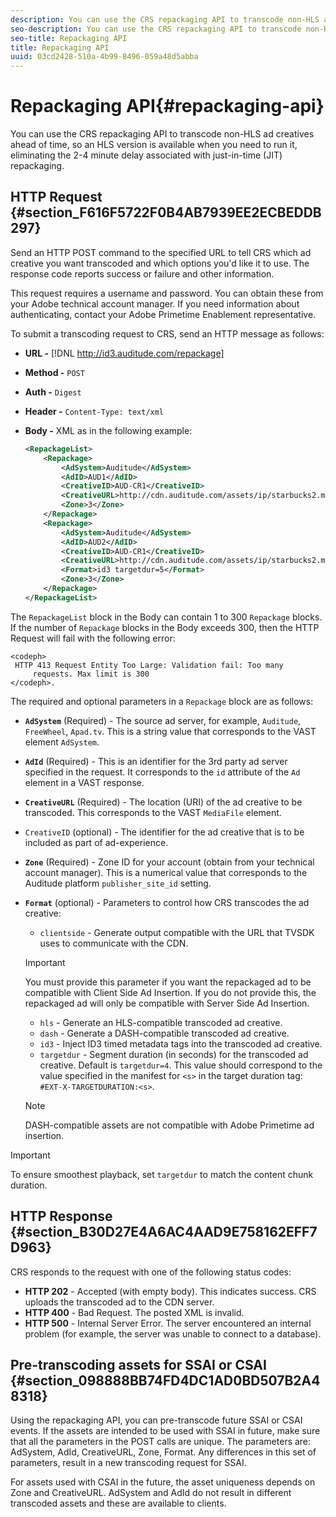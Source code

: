 ```yaml
---
description: You can use the CRS repackaging API to transcode non-HLS ad creatives ahead of time, so an HLS version is available when you need to run it, eliminating the 2-4 minute delay associated with just-in-time (JIT) repackaging.
seo-description: You can use the CRS repackaging API to transcode non-HLS ad creatives ahead of time, so an HLS version is available when you need to run it, eliminating the 2-4 minute delay associated with just-in-time (JIT) repackaging.
seo-title: Repackaging API
title: Repackaging API
uuid: 03cd2428-510a-4b99-8496-059a48d5abba
---
```


# Repackaging API{#repackaging-api}

You can use the CRS repackaging API to transcode non-HLS ad creatives ahead of time, so an HLS version is available when you need to run it, eliminating the 2-4 minute delay associated with just-in-time (JIT) repackaging.

## HTTP Request {#section_F616F5722F0B4AB7939EE2ECBEDDB297}

Send an HTTP POST command to the specified URL to tell CRS which ad creative you want transcoded and which options you'd like it to use. The response code reports success or failure and other information.

This request requires a username and password. You can obtain these from your Adobe technical account manager. If you need information about authenticating, contact your Adobe Primetime Enablement representative.

To submit a transcoding request to CRS, send an HTTP message as follows:

* **URL -** [!DNL http://id3.auditude.com/repackage] 

* **Method -** `POST` 

* **Auth -** `Digest` 

* **Header -** `Content-Type: text/xml` 

* **Body -** XML as in the following example: 

  ```xml
  <RepackageList>
      <Repackage>
          <AdSystem>Auditude</AdSystem>
          <AdID>AUD1</AdID>
          <CreativeID>AUD-CR1</CreativeID>
          <CreativeURL>http://cdn.auditude.com/assets/ip/starbucks2.mp4</CreativeURL>
          <Zone>3</Zone>
      </Repackage>
      <Repackage>
          <AdSystem>Auditude</AdSystem>
          <AdID>AUD2</AdID>
          <CreativeID>AUD-CR1</CreativeID>
          <CreativeURL>http://cdn.auditude.com/assets/ip/starbucks2.mp4</CreativeURL>
          <Format>id3 targetdur=5</Format>
          <Zone>3</Zone>
      </Repackage>
  </RepackageList>
  ```

The `RepackageList` block in the Body can contain 1 to 300 `Repackage` blocks. If the number of `Repackage` blocks in the Body exceeds 300, then the HTTP Request will fail with the following error: 

```
<codeph>
 HTTP 413 Request Entity Too Large: Validation fail: Too many
     requests. Max limit is 300
</codeph>.
```

The required and optional parameters in a `Repackage` block are as follows:

* **`AdSystem`** (Required) - The source ad server, for example, `Auditude`, `FreeWheel`, `Apad.tv`. This is a string value that corresponds to the VAST element `AdSystem`. 

* **`AdId`** (Required) - This is an identifier for the 3rd party ad server specified in the request. It corresponds to the `id` attribute of the `Ad` element in a VAST response. 

* **`CreativeURL`** (Required) - The location (URI) of the ad creative to be transcoded. This corresponds to the VAST `MediaFile` element. 

* `CreativeID` (optional) - The identifier for the ad creative that is to be included as part of ad-experience. 
* **`Zone`** (Required) - Zone ID for your account (obtain from your technical account manager). This is a numerical value that corresponds to the Auditude platform `publisher_site_id` setting. 

* **`Format`** (optional) - Parameters to control how CRS transcodes the ad creative:

   * `clientside` - Generate output compatible with the URL that TVSDK uses to communicate with the CDN.     
    
    >[!IMPORTANT]
    >
    >You must provide this parameter if you want the repackaged ad to be compatible with Client Side Ad Insertion. If you do not provide this, the repackaged ad will only be compatible with Server Side Ad Insertion.

    * `hls` - Generate an HLS-compatible transcoded ad creative. 
    * `dash` - Generate a DASH-compatible transcoded ad creative. 
    * `id3` - Inject ID3 timed metadata tags into the transcoded ad creative. 
    * `targetdur` - Segment duration (in seconds) for the transcoded ad creative. Default is `targetdur=4`. This value should correspond to the value specified in the manifest for `<s>` in the target duration tag: `#EXT-X-TARGETDURATION:<s>`.

   >[!NOTE]
   >
   >DASH-compatible assets are not compatible with Adobe Primetime ad insertion.

>[!IMPORTANT]
>
>To ensure smoothest playback, set `targetdur` to match the content chunk duration.

## HTTP Response {#section_B30D27E4A6AC4AAD9E758162EFF7D963}

CRS responds to the request with one of the following status codes:

* **HTTP 202** - Accepted (with empty body). This indicates success. CRS uploads the transcoded ad to the CDN server. 
* **HTTP 400** - Bad Request. The posted XML is invalid. 
* **HTTP 500** - Internal Server Error. The server encountered an internal problem (for example, the server was unable to connect to a database).

## Pre-transcoding assets for SSAI or CSAI {#section_098888BB74FD4DC1AD0BD507B2A48318}

Using the repackaging API, you can pre-transcode future SSAI or CSAI events. If the assets are intended to be used with SSAI in future, make sure that all the parameters in the POST calls are unique. The parameters are: AdSystem, AdId, CreativeURL, Zone, Format. Any differences in this set of parameters, result in a new transcoding request for SSAI.

For assets used with CSAI in the future, the asset uniqueness depends on Zone and CreativeURL. AdSystem and AdId do not result in different transcoded assets and these are available to clients. 
